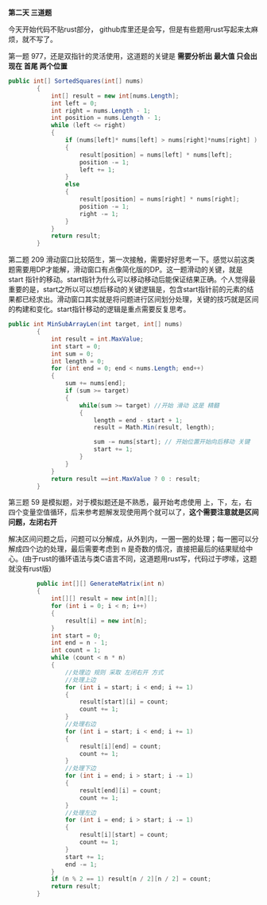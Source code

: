 **第二天 三道题**

今天开始代码不贴rust部分， github库里还是会写，但是有些题用rust写起来太麻烦，就不写了。

第一题 977，还是双指针的灵活使用，这道题的关键是 **需要分析出 最大值 只会出现在 首尾 两个位置**

```csharp
public int[] SortedSquares(int[] nums)
        {
            int[] result = new int[nums.Length];
            int left = 0;
            int right = nums.Length - 1;
            int position = nums.Length - 1;
            while (left <= right)
            {
                if (nums[left]* nums[left] > nums[right]*nums[right] )
                {
                    result[position] = nums[left] * nums[left];
                    position -= 1;
                    left += 1;
                }
                else
                {
                    result[position] = nums[right] * nums[right];
                    position -= 1;
                    right -= 1;
                }                
            }
            return result;
        }
```

第二题 209 滑动窗口比较陌生，第一次接触，需要好好思考一下。感觉以前这类题需要用DP才能解，滑动窗口有点像简化版的DP。这一题滑动的关键，就是 start 指针的移动。start指针为什么可以移动移动后能保证结果正确。个人觉得最重要的是，start之所以可以想后移动的关键逻辑是，包含start指针前的元素的结果都已经求出。滑动窗口其实就是将问题进行区间划分处理，关键的技巧就是区间的构建和变化。start指针移动的逻辑是重点需要反复思考。

```csharp
public int MinSubArrayLen(int target, int[] nums)
        {
            int result = int.MaxValue;            
            int start = 0;
            int sum = 0;
            int length = 0;
            for (int end = 0; end < nums.Length; end++)
            {
                sum += nums[end];
                if (sum >= target)
                {
                    while(sum >= target) //开始 滑动 这是 精髓
                    {
                        length = end - start + 1;
                        result = Math.Min(result, length);

                        sum -= nums[start]; // 开始位置开始向后移动 关键
                        start += 1;
                    }
                }
            }
            return result ==int.MaxValue ? 0 : result;
        }
```

第三题 59 是模拟题，对于模拟题还是不熟悉，最开始考虑使用 上，下，左，右 四个变量空值循环，后来参考题解发现使用两个就可以了，**这个需要注意就是区间问题，左闭右开**

解决区间问题之后，问题可以分解成，从外到内，一圈一圈的处理；每一圈可以分解成四个边的处理，最后需要考虑到 n 是奇数的情况，直接把最后的结果赋给中心。(由于rust的循环语法与类C语言不同，这道题用rust写，代码过于啰嗦，这题就没有rust版)

```csharp
        public int[][] GenerateMatrix(int n)
        {
            int[][] result = new int[n][];
            for (int i = 0; i < n; i++)
            {
                result[i] = new int[n];
            }
            int start = 0;
            int end = n - 1;
            int count = 1;
            while (count < n * n)
            {
                //处理边 规则 采取 左闭右开 方式
                //处理上边 
                for (int i = start; i < end; i += 1)
                {
                    result[start][i] = count;
                    count += 1;
                }
                //处理右边
                for (int i = start; i < end; i += 1)
                {
                    result[i][end] = count;
                    count += 1;
                }
                //处理下边
                for (int i = end; i > start; i -= 1)
                {
                    result[end][i] = count;
                    count += 1;
                }
                //处理左边
                for (int i = end; i > start; i -= 1)
                {
                    result[i][start] = count;
                    count += 1;
                }
                start += 1;
                end -= 1;
            }
            if (n % 2 == 1) result[n / 2][n / 2] = count;
            return result;
        }
```
